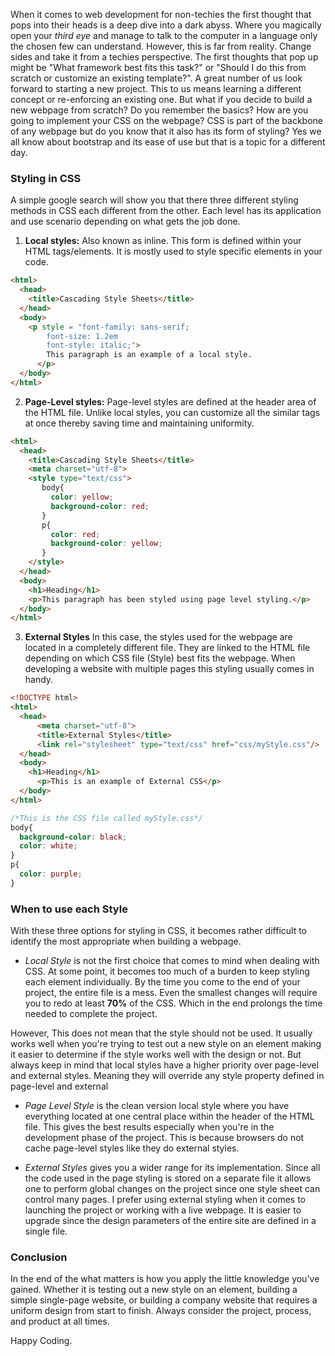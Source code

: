 When it comes to web development for non-techies the first thought that pops into their heads is a deep dive into a dark abyss. Where you magically open your _third eye_ and manage to talk to the computer in a language only the chosen few can understand. However, this is far from reality. Change sides and take it from a techies perspective. The first thoughts that pop up might be "What framework best fits this task?" or "Should I do this from scratch or customize an existing template?". A great number of us look forward to starting a new project. This to us means learning a different concept or re-enforcing an existing one. But what if you decide to build a new webpage from scratch? Do you remember the basics? How are you going to implement your CSS on the webpage? CSS is part of the backbone of any webpage but do you know that it also has its form of styling? Yes we all know about bootstrap and its ease of use but that is a topic for a different day.

### Styling in CSS
A simple google search will show you that there three different styling methods in CSS each different from the other. Each level has its application and use scenario depending on what gets the job done.

  1. **Local styles:** Also known as inline. This form is defined within your HTML tags/elements. It is mostly used to style specific elements in your code.
  ~~~HTML
  <html>
    <head>
      <title>Cascading Style Sheets</title>
    </head>
    <body>
      <p style = "font-family: sans-serif;
          font-size: 1.2em
          font-style: italic;">
          This paragraph is an example of a local style.
        </p>
    </body>
  </html>
  ~~~

  2. **Page-Level styles:** Page-level styles are defined at the header area of the HTML file. Unlike local styles, you can customize all the similar tags at once thereby saving time and maintaining uniformity.
  ~~~HTML
  <html>
    <head>
      <title>Cascading Style Sheets</title>
      <meta charset="utf-8">
      <style type="text/css">
         body{
           color: yellow;
           background-color: red;
         }
         p{
           color: red;
           background-color: yellow;
         }
      </style>
    </head>
    <body>
      <h1>Heading</h1>
      <p>This paragraph has been styled using page level styling.</p>
    </body>
  </html>
  ~~~

  3. **External Styles** In this case, the styles used for the webpage are located in a completely different file. They are linked to the HTML file depending on which CSS file (Style) best fits the webpage. When developing a website with multiple pages this styling usually comes in handy.

  ~~~html
  <!DOCTYPE html>
  <html>
    <head>
        <meta charset="utf-8">
        <title>External Styles</title>
        <link rel="stylesheet" type="text/css" href="css/myStyle.css"/>
    </head>
    <body>
      <h1>Heading</h1>
        <p>This is an example of External CSS</p>
    </body>
  </html>
  ~~~
  ~~~CSS
  /*This is the CSS file called myStyle.css*/
  body{
    background-color: black;
    color: white;
  }
  p{
    color: purple;
  }
  ~~~

### When to use each Style
With these three options for styling in CSS, it becomes rather difficult to identify the most appropriate when building a webpage.

  * _Local Style_ is not the first choice that comes to mind when dealing with CSS. At some point, it becomes too much of a burden to keep styling each element individually. By the time you come to the end of your project, the entire file is a mess. Even the smallest changes will require you to redo at least **70%** of the CSS. Which in the end prolongs the time needed to complete the project.

  However, This does not mean that the style should not be used. It usually works well when you're trying to test out a new style on an element making it easier to determine if the style works well with the design or not. But always keep in mind that local styles have a higher priority over page-level and external styles. Meaning they will override any style property defined in page-level and external

  * _Page Level Style_ is the clean version local style where you have everything located at one central place within the header of the HTML file. This gives the best results especially when you're in the development phase of the project. This is because browsers do not cache page-level styles like they do external styles.

  * _External Styles_ gives you a wider range for its implementation. Since all the code used in the page styling is stored on a separate file it allows one to perform global changes on the project since one style sheet can control many pages. I prefer using external styling when it comes to launching the project or working with a live webpage. It is easier to upgrade since the design parameters of the entire site are defined in a single file.

### Conclusion
In the end of the what matters is how you apply the little knowledge you've gained. Whether it is testing out a new style on an element, building a simple single-page website, or building a company website that requires a uniform design from start to finish. Always consider the project, process, and product at all times.

Happy Coding.
